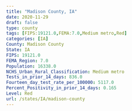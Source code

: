 ```yaml
---
title: "Madison County, IA"
date: 2020-11-29
draft: false
type: county
tags: [FIPS:19121.0,FEMA:7.0,Medium metro,Red]
categories: [IA]
County: Madison County
State: IA
FIPS: 19121.0
FEMA_Region: 7.0
Population: 16338.0
NCHS_Urban_Rural_Classification: Medium metro
Tests_in_prior_14_days: 836.0
Fourteen_day_test_rate_per_100000: 5117.0
Percent_Positivity_in_prior_14_days: 0.165
Level: Red
url: /states/IA/madison-county
---
```



